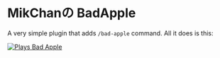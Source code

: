 # MikChanの BadApple

A very simple plugin that adds `/bad-apple` command. All it does is this:

[![Plays Bad Apple](http://img.youtube.com/vi/Hn3FLgTJJzI/0.jpg)](http://www.youtube.com/watch?v=Hn3FLgTJJzI "Bad Apple, but in Minecraft chat")
